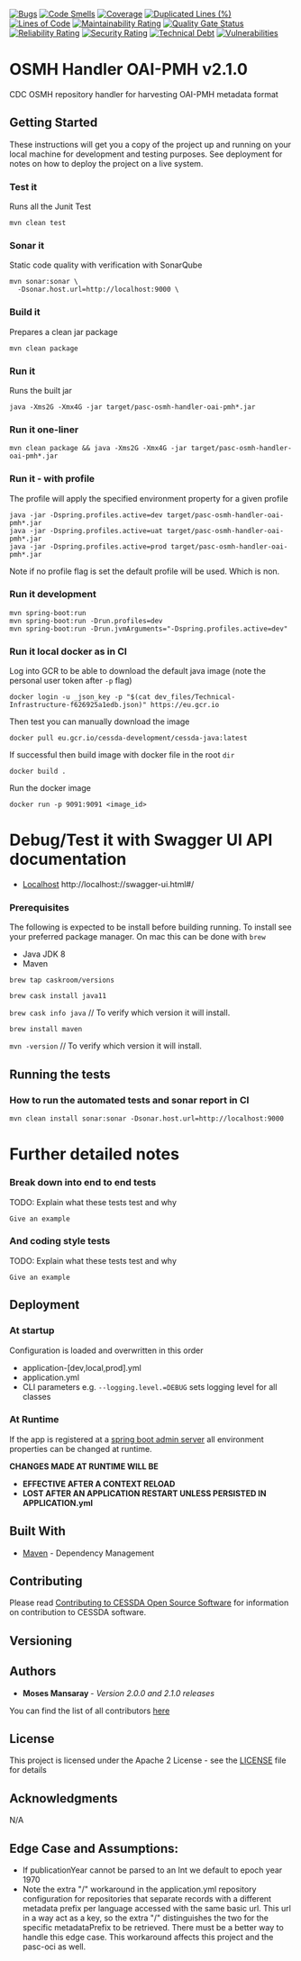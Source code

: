 [![Bugs](https://sonarqube.cessda.eu/api/project_badges/measure?project=eu.cessda.pasc%3Apasc-osmh-handler-oai-pmh&metric=bugs)](https://sonarqube.cessda.eu/dashboard?id=eu.cessda.pasc%3Apasc-osmh-handler-oai-pmh)
[![Code Smells](https://sonarqube.cessda.eu/api/project_badges/measure?project=eu.cessda.pasc%3Apasc-osmh-handler-oai-pmh&metric=code_smells)](https://sonarqube.cessda.eu/dashboard?id=eu.cessda.pasc%3Apasc-osmh-handler-oai-pmh)
[![Coverage](https://sonarqube.cessda.eu/api/project_badges/measure?project=eu.cessda.pasc%3Apasc-osmh-handler-oai-pmh&metric=coverage)](https://sonarqube.cessda.eu/dashboard?id=eu.cessda.pasc%3Apasc-osmh-handler-oai-pmh)
[![Duplicated Lines (%)](https://sonarqube.cessda.eu/api/project_badges/measure?project=eu.cessda.pasc%3Apasc-osmh-handler-oai-pmh&metric=duplicated_lines_density)](https://sonarqube.cessda.eu/dashboard?id=eu.cessda.pasc%3Apasc-osmh-handler-oai-pmh)
[![Lines of Code](https://sonarqube.cessda.eu/api/project_badges/measure?project=eu.cessda.pasc%3Apasc-osmh-handler-oai-pmh&metric=ncloc)](https://sonarqube.cessda.eu/dashboard?id=eu.cessda.pasc%3Apasc-osmh-handler-oai-pmh)
[![Maintainability Rating](https://sonarqube.cessda.eu/api/project_badges/measure?project=eu.cessda.pasc%3Apasc-osmh-handler-oai-pmh&metric=sqale_rating)](https://sonarqube.cessda.eu/dashboard?id=eu.cessda.pasc%3Apasc-osmh-handler-oai-pmh)
[![Quality Gate Status](https://sonarqube.cessda.eu/api/project_badges/measure?project=eu.cessda.pasc%3Apasc-osmh-handler-oai-pmh&metric=alert_status)](https://sonarqube.cessda.eu/dashboard?id=eu.cessda.pasc%3Apasc-osmh-handler-oai-pmh)
[![Reliability Rating](https://sonarqube.cessda.eu/api/project_badges/measure?project=eu.cessda.pasc%3Apasc-osmh-handler-oai-pmh&metric=reliability_rating)](https://sonarqube.cessda.eu/dashboard?id=eu.cessda.pasc%3Apasc-osmh-handler-oai-pmh)
[![Security Rating](https://sonarqube.cessda.eu/api/project_badges/measure?project=eu.cessda.pasc%3Apasc-osmh-handler-oai-pmh&metric=security_rating)](https://sonarqube.cessda.eu/dashboard?id=eu.cessda.pasc%3Apasc-osmh-handler-oai-pmh)
[![Technical Debt](https://sonarqube.cessda.eu/api/project_badges/measure?project=eu.cessda.pasc%3Apasc-osmh-handler-oai-pmh&metric=sqale_index)](https://sonarqube.cessda.eu/dashboard?id=eu.cessda.pasc%3Apasc-osmh-handler-oai-pmh)
[![Vulnerabilities](https://sonarqube.cessda.eu/api/project_badges/measure?project=eu.cessda.pasc%3Apasc-osmh-handler-oai-pmh&metric=vulnerabilities)](https://sonarqube.cessda.eu/dashboard?id=eu.cessda.pasc%3Apasc-osmh-handler-oai-pmh)


# OSMH Handler OAI-PMH v2.1.0

CDC OSMH repository handler for harvesting OAI-PMH metadata format

## Getting Started

These instructions will get you a copy of the project up and running on your local machine for development and testing
purposes. See deployment for notes on how to deploy the project on a live system.

### Test it
Runs all the Junit Test


    mvn clean test

### Sonar it

Static code quality with verification with SonarQube

    mvn sonar:sonar \
      -Dsonar.host.url=http://localhost:9000 \

### Build it
Prepares a clean jar package

    mvn clean package

### Run it
Runs the built jar

    java -Xms2G -Xmx4G -jar target/pasc-osmh-handler-oai-pmh*.jar

### Run it one-liner

    mvn clean package && java -Xms2G -Xmx4G -jar target/pasc-osmh-handler-oai-pmh*.jar


### Run it - with profile
The profile will apply the specified environment property for a given profile

    java -jar -Dspring.profiles.active=dev target/pasc-osmh-handler-oai-pmh*.jar
    java -jar -Dspring.profiles.active=uat target/pasc-osmh-handler-oai-pmh*.jar
    java -jar -Dspring.profiles.active=prod target/pasc-osmh-handler-oai-pmh*.jar

Note if no profile flag is set the default profile will be used. Which is non.

### Run it development
    mvn spring-boot:run
    mvn spring-boot:run -Drun.profiles=dev
    mvn spring-boot:run -Drun.jvmArguments="-Dspring.profiles.active=dev"

### Run it local docker as in CI

Log into GCR to be able to download the default java image (note the personal user token after `-p` flag)

    docker login -u _json_key -p "$(cat dev_files/Technical-Infrastructure-f626925a1edb.json)" https://eu.gcr.io

Then test you can manually download the image

    docker pull eu.gcr.io/cessda-development/cessda-java:latest

If successful then build image with docker file in the root `dir`

    docker build .

Run the docker image

    docker run -p 9091:9091 <image_id>  

# Debug/Test it with Swagger UI API documentation
   - [Localhost](http://localhost:9091/swagger-ui.html#/) http://localhost:<port>/<context-base>/swagger-ui.html#/

### Prerequisites
The following is expected to be install before building running.  To install see your preferred package manager.
On mac this can be done with `brew`
  - Java JDK 8
  - Maven

`brew tap caskroom/versions`

`brew cask install java11`

`brew cask info java`  // To verify which version it will install.

`brew install maven`

`mvn -version` // To verify which version it will install.


## Running the tests

### How to run the automated tests and sonar report in CI

`mvn clean install sonar:sonar -Dsonar.host.url=http://localhost:9000`


# Further detailed notes

### Break down into end to end tests

TODO: Explain what these tests test and why

```
Give an example
```

### And coding style tests

TODO: Explain what these tests test and why

```
Give an example
```

## Deployment

### At startup
Configuration is loaded and overwritten in this order
* application-[dev,local,prod].yml
* application.yml
* CLI parameters e.g. `--logging.level.=DEBUG` sets logging level for all classes

### At Runtime
If the app is registered at a [spring boot admin server](https://github.com/codecentric/spring-boot-admin)
all environment properties can be changed at runtime.

**CHANGES MADE AT RUNTIME WILL BE**
* **EFFECTIVE AFTER A CONTEXT RELOAD**
* **LOST AFTER AN APPLICATION RESTART UNLESS PERSISTED IN APPLICATION.yml**


## Built With

* [Maven](https://maven.apache.org/) - Dependency Management

## Contributing

Please read [Contributing to CESSDA Open Source Software](https://bitbucket.org/cessda/cessda.guidelines.public/src/master/CONTRIBUTING.md)
for information on contribution to CESSDA software.

## Versioning

## Authors

* **Moses Mansaray <moses AT doraventures DOT com>** - *Version 2.0.0 and 2.1.0 releases*

You can find the list of all contributors [here](CONTRIBUTORS.md)

## License

This project is licensed under the Apache 2 License - see the [LICENSE](LICENSE) file for details

## Acknowledgments
N/A


## Edge Case and Assumptions:

* If publicationYear cannot be parsed to an Int we default to epoch year 1970
* Note the extra "/" workaround in the application.yml repository configuration for repositories that separate records with a different metadata prefix per language accessed with the same basic url. This url in a way act as a key, so the extra "/" distinguishes the two for the specific metadataPrefix to be retrieved. There must be a better way to handle this edge case. This workaround affects this project and the pasc-oci as well.
